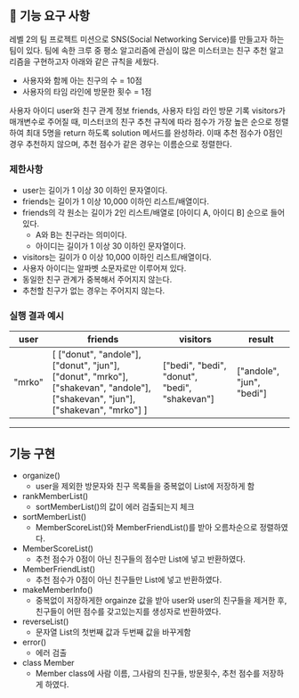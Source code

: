 ## 🚀 기능 요구 사항

레벨 2의 팀 프로젝트 미션으로 SNS(Social Networking Service)를 만들고자 하는 팀이 있다. 팀에 속한 크루 중 평소 알고리즘에 관심이 많은 미스터코는 친구 추천 알고리즘을 구현하고자 아래와 같은 규칙을 세웠다.

- 사용자와 함께 아는 친구의 수 = 10점 
- 사용자의 타임 라인에 방문한 횟수 = 1점

사용자 아이디 user와 친구 관계 정보 friends, 사용자 타임 라인 방문 기록 visitors가 매개변수로 주어질 때, 미스터코의 친구 추천 규칙에 따라 점수가 가장 높은 순으로 정렬하여 최대 5명을 return 하도록 solution 메서드를 완성하라. 이때 추천 점수가 0점인 경우 추천하지 않으며, 추천 점수가 같은 경우는 이름순으로 정렬한다.

### 제한사항

- user는 길이가 1 이상 30 이하인 문자열이다.
- friends는 길이가 1 이상 10,000 이하인 리스트/배열이다.
- friends의 각 원소는 길이가 2인 리스트/배열로 [아이디 A, 아이디 B] 순으로 들어있다.
  - A와 B는 친구라는 의미이다.
  - 아이디는 길이가 1 이상 30 이하인 문자열이다.
- visitors는 길이가 0 이상 10,000 이하인 리스트/배열이다.
- 사용자 아이디는 알파벳 소문자로만 이루어져 있다.
- 동일한 친구 관계가 중복해서 주어지지 않는다.
- 추천할 친구가 없는 경우는 주어지지 않는다.

### 실행 결과 예시

| user | friends | visitors | result |
| --- | --- | --- | --- |
| "mrko" | [ ["donut", "andole"], ["donut", "jun"], ["donut", "mrko"], ["shakevan", "andole"], ["shakevan", "jun"], ["shakevan", "mrko"] ] | ["bedi", "bedi", "donut", "bedi", "shakevan"] | ["andole", "jun", "bedi"] |
---
## 기능 구현

- organize()
  - user을 제외한 방문자와 친구 목록들을 중복없이 List에 저장하게 함
- rankMemberList()
  - sortMemberList()의 값이 에러 검출되는지 체크
- sortMemberList()
  - MemberScoreList()와 MemberFriendList()를 받아 오름차순으로 정렬하였다.
- MemberScoreList()
  - 추천 점수가 0점이 아닌 친구들의 점수만 List에 넣고 반환하였다.
- MemberFriendList()
  - 추천 점수가 0점이 아닌 친구들만 List에 넣고 반환하였다.
- makeMemberInfo()
  - 중복없이 저장하게한 orgainze 값을 받아 user와 user의 친구들을 제거한 후, 친구들이 어떤 점수를 갖고있는지를 생성자로 반환하였다.
- reverseList()
  - 문자열 List의 첫번째 값과 두번째 값을 바꾸게함
- error()
  - 에러 검출
- class Member
  - Member class에 사람 이름, 그사람의 친구들, 방문횟수, 추천 점수를 저장하게 하였다.